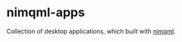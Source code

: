# nimqml-apps

Collection of desktop applications, which built with [nimqml](https://github.com/filcuc/nimqml).

